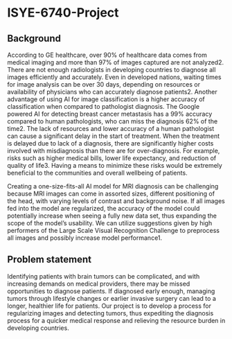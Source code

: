 # ISYE-6740-Project

## Background 

According to GE healthcare, over 90% of healthcare data comes from medical imaging and more than 97% of images captured are not analyzed2. There are not enough radiologists in developing countries to diagnose all images efficiently and accurately. Even in developed nations, waiting times for image analysis can be over 30 days, depending on resources or availability of physicians who can accurately diagnose patients2. Another advantage of using AI for image classification is a higher accuracy of classification when compared to pathologist diagnosis. The Google powered AI for detecting breast cancer metastasis has a 99% accuracy compared to human pathologists, who can miss the diagnosis 62% of the time2. The lack of resources and lower accuracy of a human pathologist can cause a significant delay in the start of treatment. When the treatment is delayed due to lack of a diagnosis, there are significantly higher costs involved with misdiagnosis than there are for over-diagnosis. For example, risks such as higher medical bills, lower life expectancy, and reduction of quality of life3. Having a means to minimize these risks would be extremely beneficial to the communities and overall wellbeing of patients. 

Creating a one-size-fits-all AI model for MRI diagnosis can be challenging because MRI images can come in assorted sizes, different positioning of the head, with varying levels of contrast and background noise. If all images fed into the model are regularized, the accuracy of the model could potentially increase when seeing a fully new data set, thus expanding the scope of the model’s usability. We can utilize suggestions given by high performers of the Large Scale Visual Recognition Challenge to preprocess all images and possibly increase model performance1.  

 

## Problem statement 

Identifying patients with brain tumors can be complicated, and with increasing demands on medical providers, there may be missed opportunities to diagnose patients. If diagnosed early enough, managing tumors through lifestyle changes or earlier invasive surgery can lead to a longer, healthier life for patients. Our project is to develop a process for regularizing images and detecting tumors, thus expediting the diagnosis process for a quicker medical response and relieving the resource burden in developing countries. 

